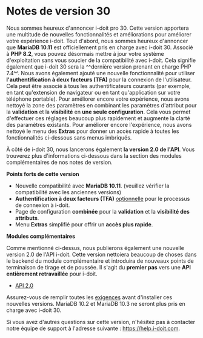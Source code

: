 # Notes de version 30 

Nous sommes heureux d'annoncer i-doit pro 30. Cette version apportera une multitude de nouvelles fonctionnalités et améliorations pour améliorer votre expérience i-doit. Tout d'abord, nous sommes heureux d'annoncer que **MariaDB 10.11** est officiellement pris en charge avec i-doit 30. Associé à **PHP 8.2**, vous pouvez désormais mettre à jour votre système d'exploitation sans vous soucier de la compatibilité avec i-doit.
Cela signifie également que i-doit 30 sera la ^^dernière version prenant en charge PHP 7.4^^.
Nous avons également ajouté une nouvelle fonctionnalité pour utiliser **l'authentification à deux facteurs (TFA)** pour la connexion de l'utilisateur. Cela peut être associé à tous les authentificateurs courants (par exemple, en tant qu'extension de navigateur ou en tant qu'application sur votre téléphone portable). Pour améliorer encore votre expérience, nous avons nettoyé la zone des paramètres en combinant les paramètres d'attribut pour la **validation** et la **visibilité** en **une seule configuration**. Cela vous permet d'effectuer ces réglages beaucoup plus rapidement et augmente la clarté des paramètres existants. Pour améliorer encore l'expérience, nous avons nettoyé le menu des **Extras** pour donner un accès rapide à toutes les fonctionnalités ci-dessous sans menus imbriqués.

À côté de i-doit 30, nous lancerons également **la version 2.0 de l'API**. Vous trouverez plus d'informations ci-dessous dans la section des modules complémentaires de nos notes de version.

**Points forts de cette version**

-   Nouvelle compatibilité avec **MariaDB 10.11**. (veuillez vérifier la compatibilité avec les anciennes versions)
-   **Authentification à deux facteurs (TFA)** [optionnelle](../../user-authentication-and-management/2fa/index.md) pour le processus de connexion à i-doit.
-   Page de configuration **combinée** pour la **validation** et la **visibilité des attributs**.
-   Menu **Extras** simplifié pour offrir un **accès plus rapide**.

**Modules complémentaires**

Comme mentionné ci-dessus, nous publierons également une nouvelle version 2.0 de l'API i-doit. Cette version nettoiera beaucoup de choses dans le backend du module complémentaire et introduira de nouveaux points de terminaison de tirage et de poussée. Il s'agit du **premier pas** vers une **API entièrement retravaillée** pour i-doit.

-   [API 2.0](../../i-doit-pro-add-ons/api/index.md)

Assurez-vous de remplir toutes les [exigences](../../installation/system-requirements.md) avant d'installer ces nouvelles versions. MariaDB 10.2 et MariaDB 10.3 ne seront plus pris en charge avec i-doit 30.

Si vous avez d'autres questions sur cette version, n'hésitez pas à contacter notre équipe de support à l'adresse suivante : <https://help.i-doit.com>.
